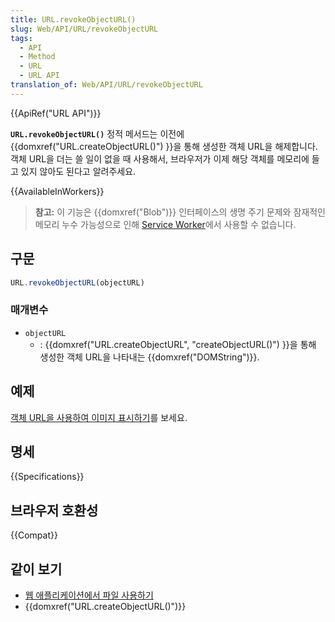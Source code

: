 ```yaml
---
title: URL.revokeObjectURL()
slug: Web/API/URL/revokeObjectURL
tags:
  - API
  - Method
  - URL
  - URL API
translation_of: Web/API/URL/revokeObjectURL
---
```

{{ApiRef("URL API")}}

**`URL.revokeObjectURL()`** 정적 메서드는 이전에 {{domxref("URL.createObjectURL()") }}을 통해 생성한 객체 URL을 해제합니다. 객체 URL을 더는 쓸 일이 없을 때 사용해서, 브라우저가 이제 해당 객체를 메모리에 들고 있지 않아도 된다고 알려주세요.

{{AvailableInWorkers}}

> **참고:** 이 기능은 {{domxref("Blob")}} 인터페이스의 생명 주기 문제와 잠재적인 메모리 누수 가능성으로 인해 [Service Worker](/ko/docs/Web/API/Service_Worker_API)에서 사용할 수 없습니다.

## 구문

```js
URL.revokeObjectURL(objectURL)
```

### 매개변수

- `objectURL`
  - : {{domxref("URL.createObjectURL", "createObjectURL()") }}을 통해 생성한 객체 URL을 나타내는 {{domxref("DOMString")}}.

## 예제

[객체 URL을 사용하여 이미지 표시하기](/ko/docs/Web/API/File/Using_files_from_web_applications#예시_객체_URL을_사용하여_이미지_표시하기)를 보세요.

## 명세

{{Specifications}}

## 브라우저 호환성

{{Compat}}

## 같이 보기

- [웹 애플리케이션에서 파일 사용하기](/ko/docs/Web/API/File/Using_files_from_web_applications)
- {{domxref("URL.createObjectURL()")}}
